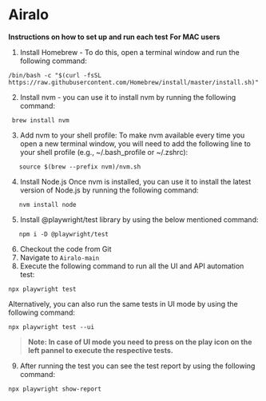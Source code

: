 # Airalo

**Instructions on how to set up and run each test**
**For MAC users**
1. Install Homebrew - To do this, open a terminal window and run the following command:
```   
/bin/bash -c "$(curl -fsSL https://raw.githubusercontent.com/Homebrew/install/master/install.sh)"
```
2. Install nvm - you can use it to install nvm by running the following command:
```
 brew install nvm
```
3. Add nvm to your shell profile: To make nvm available every time you open a new terminal window, you will need to add the following line to your shell profile     (e.g., ~/.bash_profile or ~/.zshrc):
```
   source $(brew --prefix nvm)/nvm.sh
```

4. Install Node.js
Once nvm is installed, you can use it to install the latest version of Node.js by running the following command:
```
   nvm install node
```

5. Install @playwright/test library by using the below mentioned command:
```
   npm i -D @playwright/test
```

6. Checkout the code from Git
7. Navigate to `Airalo-main`
8. Execute the following command to run all the UI and API automation test:
```
npx playwright test
```
Alternatively, you can also run the same tests in UI mode by using the following command:
```
npx playwright test --ui
```
 >**Note: In case of UI mode you need to press on the play icon on the left pannel to execute the respective tests.** 
 
9. After running the test you can see the test report by using the following command:
```
npx playwright show-report
```

    






